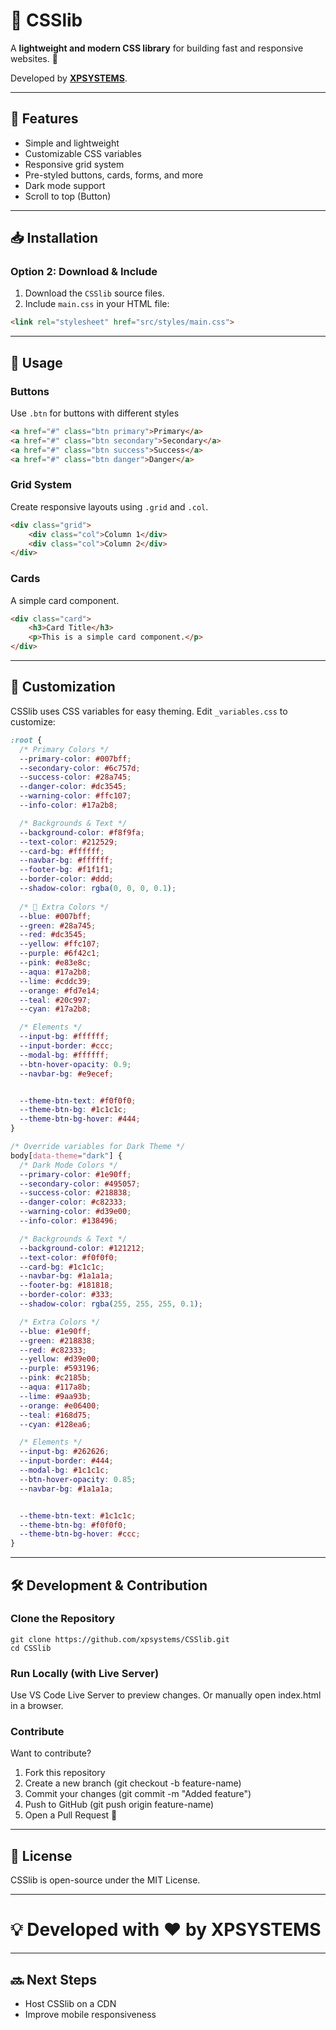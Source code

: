 # 🎨 CSSlib  

A **lightweight and modern CSS library** for building fast and responsive websites. 🚀  

Developed by **[XPSYSTEMS](https://github.com/xpsystems)**.  

---

## 🌟 Features  
- Simple and lightweight  
- Customizable CSS variables  
- Responsive grid system  
- Pre-styled buttons, cards, forms, and more  
- Dark mode support 
- Scroll to top (Button)

---

## 📥 Installation  

<!---### Option 1: CDN (Coming Soon)  
```html
<link rel="stylesheet" href="https://cdn.csslib.eu/csslib.min.css">
````
-->
### Option 2: Download & Include 
1. Download the ``CSSlib`` source files.
2. Include ``main.css`` in your HTML file:
```html
<link rel="stylesheet" href="src/styles/main.css">
````
---
## 📌 Usage
### Buttons
Use ``.btn`` for buttons with different styles
```html
<a href="#" class="btn primary">Primary</a>
<a href="#" class="btn secondary">Secondary</a>
<a href="#" class="btn success">Success</a>
<a href="#" class="btn danger">Danger</a>
````
### Grid System
Create responsive layouts using ``.grid`` and ``.col``.
```html
<div class="grid">
    <div class="col">Column 1</div>
    <div class="col">Column 2</div>
</div>
```
### Cards
A simple card component.
```html
<div class="card">
    <h3>Card Title</h3>
    <p>This is a simple card component.</p>
</div>
```
---
## 🎨 Customization
CSSlib uses CSS variables for easy theming.
Edit ``_variables.css`` to customize:
```css
:root {
  /* Primary Colors */
  --primary-color: #007bff;
  --secondary-color: #6c757d;
  --success-color: #28a745;
  --danger-color: #dc3545;
  --warning-color: #ffc107;
  --info-color: #17a2b8;

  /* Backgrounds & Text */
  --background-color: #f8f9fa;
  --text-color: #212529;
  --card-bg: #ffffff;
  --navbar-bg: #ffffff;
  --footer-bg: #f1f1f1;
  --border-color: #ddd;
  --shadow-color: rgba(0, 0, 0, 0.1);
  
  /* 🎨 Extra Colors */
  --blue: #007bff;
  --green: #28a745;
  --red: #dc3545;
  --yellow: #ffc107;
  --purple: #6f42c1;
  --pink: #e83e8c;
  --aqua: #17a2b8;
  --lime: #cddc39;
  --orange: #fd7e14;
  --teal: #20c997;
  --cyan: #17a2b8;

  /* Elements */
  --input-bg: #ffffff;
  --input-border: #ccc;
  --modal-bg: #ffffff;
  --btn-hover-opacity: 0.9;
  --navbar-bg: #e9ecef;


  --theme-btn-text: #f0f0f0;
  --theme-btn-bg: #1c1c1c;
  --theme-btn-bg-hover: #444;
}

/* Override variables for Dark Theme */
body[data-theme="dark"] {
  /* Dark Mode Colors */
  --primary-color: #1e90ff;
  --secondary-color: #495057;
  --success-color: #218838;
  --danger-color: #c82333;
  --warning-color: #d39e00;
  --info-color: #138496;

  /* Backgrounds & Text */
  --background-color: #121212;
  --text-color: #f0f0f0;
  --card-bg: #1c1c1c;
  --navbar-bg: #1a1a1a;
  --footer-bg: #181818;
  --border-color: #333;
  --shadow-color: rgba(255, 255, 255, 0.1);

  /* Extra Colors */
  --blue: #1e90ff;
  --green: #218838;
  --red: #c82333;
  --yellow: #d39e00;
  --purple: #593196;
  --pink: #c2185b;
  --aqua: #117a8b;
  --lime: #9aa93b;
  --orange: #e06400;
  --teal: #168d75;
  --cyan: #128ea6;

  /* Elements */
  --input-bg: #262626;
  --input-border: #444;
  --modal-bg: #1c1c1c;
  --btn-hover-opacity: 0.85;
  --navbar-bg: #1a1a1a;


  --theme-btn-text: #1c1c1c;
  --theme-btn-bg: #f0f0f0;
  --theme-btn-bg-hover: #ccc;
}
```
---
## 🛠 Development & Contribution
### Clone the Repository
````
git clone https://github.com/xpsystems/CSSlib.git
cd CSSlib
````
### Run Locally (with Live Server)
Use VS Code Live Server to preview changes.
Or manually open index.html in a browser. 
### Contribute
Want to contribute?
1. Fork this repository
2. Create a new branch (git checkout -b feature-name)
3. Commit your changes (git commit -m "Added feature")
4. Push to GitHub (git push origin feature-name)
5. Open a Pull Request 🚀

---

## 📢 License
CSSlib is open-source under the MIT License.

---
# 💡 Developed with ❤️ by XPSYSTEMS

---

## 🔜 Next Steps  
-  Host CSSlib on a CDN
-  Improve mobile responsiveness  

